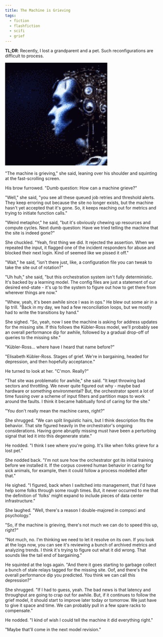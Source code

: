 ```yaml
---
title: The Machine is Grieving
tags:
  - fiction
  - flashfiction
  - scifi
  - grief
---
```


**TL;DR**: Recently, I lost a grandparent and a pet. Such reconfigurations are difficult to process.

<!--more-->

<img title="The machine is grieving" src="./cover.png" class="fullwidth" />

"The machine is grieving," she said, leaning over his shoulder and squinting at the fast-scrolling screen.

His brow furrowed. "Dumb question: How can a machine grieve?"

"Well," she said, "you see all these queued job retries and threshold alerts. They keep erroring out because the site no longer exists, but the machine hasn't yet accepted that it's gone. So, it keeps reaching out for metrics and trying to initiate function calls."

"Weird metaphor," he said, "but it's obviously chewing up resources and compute cycles. Next dumb question: Have we tried telling the machine that the site is indeed gone?"

She chuckled. "Yeah, first thing we did. It rejected the assertion. When we repeated the input, it flagged one of the incident responders for abuse and blocked their next login. Kind of seemed like we pissed it off."

"Wait," he said, "isn't there just, like, a configuration file you can tweak to take the site out of rotation?"

"Uh huh," she said, "but this orchestration system isn't fully deterministic. It's backed by a learning model. The config files are just a statement of our desired end-state - it's up to the system to figure out how to get there from wherever things are now."

"Whew, yeah, it's been awhile since I was in ops." He blew out some air in a lip trill. "Back in my day, we had a few reconciliation loops, but we mostly had to write the transitions by hand."

She sighed. "So, yeah, now I see the machine is asking for address updates for the missing site. If this follows the Kübler-Ross model, we'll probably see an overall performance dip for awhile, followed by a gradual drop-off of queries to the missing site."

"Kübler-Ross... where have I heard that name before?"

"Elisabeth Kübler-Ross. Stages of grief. We're in bargaining, headed for depression, and then hopefully acceptance."

He turned to look at her. "C'mon. Really?"

"That site was problematic for awhile," she said. "It kept throwing bad sectors and throttling. We never quite figured out why - maybe bad hardware or something environmental? But, the orchestrator spent a lot of time fussing over a scheme of input filters and partition maps to work around the faults. I think it became habitually fond of caring for the site."

"You don't really mean the machine cares, right?"

She shrugged. "We can split linguistic hairs, but I think description fits the behavior. That site figured heavily in the orchestrator's ongoing considerations. Having gone abruptly missing must have been a perturbing signal that led it into this degenerate state."

He nodded. "I think I see where you're going. It's like when folks grieve for a lost pet."

She nodded back. "I'm not sure how the orchestrator got its initial training before we installed it. If the corpus covered human behavior in caring for sick animals, for example, then it could follow a process modelled after that."

He sighed. "I figured, back when I switched into management, that I'd have help some folks through some rough times. But, it never occurred to me that the definition of 'folks' might expand to include pieces of data center infrastructure."

She laughed. "Well, there's a reason I double-majored in compsci and psychology."

"So, if the machine is grieving, there's not much we can do to speed this up, right?"

"Not much, no. I'm thinking we need to let it resolve on its own. If you look at the logs now, you can see it's reviewing a bunch of archived metrics and analyzing trends. I think it's trying to figure out what it did wrong. That sounds like the tail end of bargaining."

He squinted at the logs again. "And there it goes starting to garbage collect a bunch of stale relays tagged for the missing site. Oof, and there's the overall performance dip you predicted. You think we can call this depression?"

She shrugged. "If I had to guess, yeah. The bad news is that latency and throughput are going to crap out for awhile. But, if it continues to follow the grief model, it should start to improve later today or tomorrow. We just have to give it space and time. We can probably pull in a few spare racks to compensate."

He nodded. "I kind of wish I could tell the machine it did everything right."

"Maybe that'll come in the next model revision."

